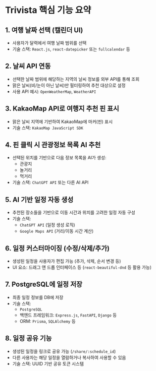 # Trivista 핵심 기능 요약

## 1. 여행 날짜 선택 (캘린더 UI)
- 사용자가 달력에서 여행 날짜 범위를 선택
- 기술 스택: `React.js`, `react-datepicker` 또는 `fullcalendar` 등

## 2. 날씨 API 연동
- 선택한 날짜 범위에 해당하는 지역의 날씨 정보를 외부 API를 통해 조회
- 맑은 날씨(비/눈이 아닌 날씨)만 필터링하여 추천 대상으로 설정
- 사용 API 예시: `OpenWeatherMap`, `WeatherAPI`

## 3. KakaoMap API로 여행지 추천 핀 표시
- 맑은 날씨 지역에 기반하여 KakaoMap에 마커(핀) 표시
- 기술 스택: `KakaoMap JavaScript SDK`

## 4. 핀 클릭 시 관광정보 목록 AI 추천
- 선택된 위치를 기반으로 다음 정보 목록을 AI가 생성:
    - 관광지
    - 놀거리
    - 먹거리
- 기술 스택: `ChatGPT API` 또는 다른 AI API

## 5. AI 기반 일정 자동 생성
- 추천된 장소들을 기반으로 이동 시간과 위치를 고려한 일정 자동 구성
- 기술 스택:
    - `ChatGPT API` (일정 생성 로직)
    - `Google Maps API` (거리/이동 시간 계산)

## 6. 일정 커스터마이징 (수정/삭제/추가)
- 생성된 일정을 사용자가 편집 가능 (추가, 삭제, 순서 변경 등)
- UI 요소: 드래그 앤 드롭 인터페이스 등 (`react-beautiful-dnd` 등 활용 가능)

## 7. PostgreSQL에 일정 저장
- 최종 일정 정보를 DB에 저장
- 기술 스택:
    - `PostgreSQL`
    - 백엔드 프레임워크: `Express.js`, `FastAPI`, `Django` 등
    - ORM: `Prisma`, `SQLAlchemy` 등

## 8. 일정 공유 기능
- 생성된 일정을 링크로 공유 가능 (`/share/:schedule_id`)
- 다른 사용자는 해당 일정을 열람하거나 복사하여 사용할 수 있음
- 기술 스택: UUID 기반 공유 토큰 시스템
